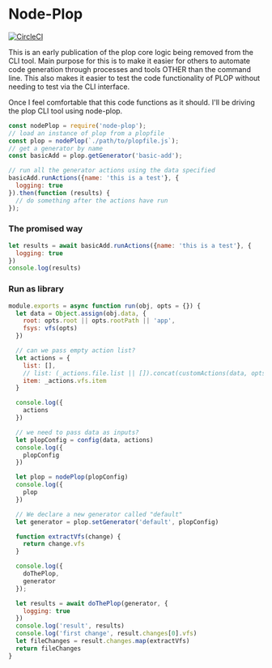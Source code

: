 Node-Plop
======

[![CircleCI](https://circleci.com/gh/amwmedia/node-plop/tree/master.svg?style=svg)](https://circleci.com/gh/amwmedia/node-plop/tree/master)

This is an early publication of the plop core logic being removed from the CLI tool. Main purpose for this is to make it easier for others to automate code generation through processes and tools OTHER than the command line. This also makes it easier to test the code functionality of PLOP without needing to test via the CLI interface.

Once I feel comfortable that this code functions as it should. I'll be driving the plop CLI tool using node-plop.

``` javascript
const nodePlop = require('node-plop');
// load an instance of plop from a plopfile
const plop = nodePlop(`./path/to/plopfile.js`);
// get a generator by name
const basicAdd = plop.getGenerator('basic-add');

// run all the generator actions using the data specified
basicAdd.runActions({name: 'this is a test'}, {
  logging: true
}).then(function (results) {
  // do something after the actions have run
});
```

### The promised way

```js
let results = await basicAdd.runActions({name: 'this is a test'}, {
  logging: true
})
console.log(results)
```

### Run as library

```js
module.exports = async function run(obj, opts = {}) {
  let data = Object.assign(obj.data, {
    root: opts.root || opts.rootPath || 'app',
    fsys: vfs(opts)
  })

  // can we pass empty action list?
  let actions = {
    list: [],
    // list: (_actions.file.list || []).concat(customActions(data, opts)),
    item: _actions.vfs.item
  }

  console.log({
    actions
  })

  // we need to pass data as inputs?
  let plopConfig = config(data, actions)
  console.log({
    plopConfig
  })

  let plop = nodePlop(plopConfig)
  console.log({
    plop
  })

  // We declare a new generator called "default"
  let generator = plop.setGenerator('default', plopConfig)

  function extractVfs(change) {
    return change.vfs
  }

  console.log({
    doThePlop,
    generator
  });

  let results = await doThePlop(generator, {
    logging: true
  })
  console.log('result', results)
  console.log('first change', result.changes[0].vfs)
  let fileChanges = result.changes.map(extractVfs)
  return fileChanges
}
```